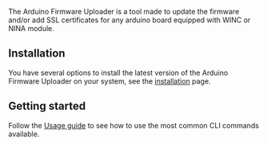 The Arduino Firmware Uploader is a tool made to update the firmware and/or add SSL certificates for any arduino board
equipped with WINC or NINA module.

## Installation

You have several options to install the latest version of the Arduino Firmware Uploader on your system, see the
[installation] page.

## Getting started

Follow the [Usage guide] to see how to use the most common CLI commands available.

[installation]: installation.md
[usage guide]: usage.md
